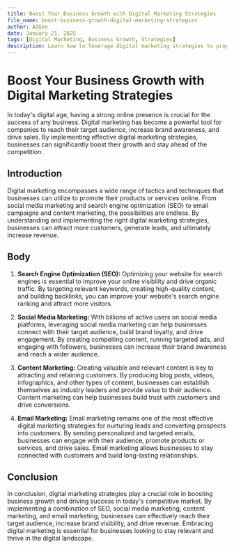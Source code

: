 ```yaml
---
title: Boost Your Business Growth with Digital Marketing Strategies
file_name: boost-business-growth-digital-marketing-strategies
author: AIGen
date: January 21, 2025
tags: [Digital Marketing, Business Growth, Strategies]
description: Learn how to leverage digital marketing strategies to propel your business growth to new heights.
---
```


# Boost Your Business Growth with Digital Marketing Strategies

In today's digital age, having a strong online presence is crucial for the success of any business. Digital marketing has become a powerful tool for companies to reach their target audience, increase brand awareness, and drive sales. By implementing effective digital marketing strategies, businesses can significantly boost their growth and stay ahead of the competition.

## Introduction

Digital marketing encompasses a wide range of tactics and techniques that businesses can utilize to promote their products or services online. From social media marketing and search engine optimization (SEO) to email campaigns and content marketing, the possibilities are endless. By understanding and implementing the right digital marketing strategies, businesses can attract more customers, generate leads, and ultimately increase revenue.

## Body

1. **Search Engine Optimization (SEO):** Optimizing your website for search engines is essential to improve your online visibility and drive organic traffic. By targeting relevant keywords, creating high-quality content, and building backlinks, you can improve your website's search engine ranking and attract more visitors.

2. **Social Media Marketing:** With billions of active users on social media platforms, leveraging social media marketing can help businesses connect with their target audience, build brand loyalty, and drive engagement. By creating compelling content, running targeted ads, and engaging with followers, businesses can increase their brand awareness and reach a wider audience.

3. **Content Marketing:** Creating valuable and relevant content is key to attracting and retaining customers. By producing blog posts, videos, infographics, and other types of content, businesses can establish themselves as industry leaders and provide value to their audience. Content marketing can help businesses build trust with customers and drive conversions.

4. **Email Marketing:** Email marketing remains one of the most effective digital marketing strategies for nurturing leads and converting prospects into customers. By sending personalized and targeted emails, businesses can engage with their audience, promote products or services, and drive sales. Email marketing allows businesses to stay connected with customers and build long-lasting relationships.

## Conclusion

In conclusion, digital marketing strategies play a crucial role in boosting business growth and driving success in today's competitive market. By implementing a combination of SEO, social media marketing, content marketing, and email marketing, businesses can effectively reach their target audience, increase brand visibility, and drive revenue. Embracing digital marketing is essential for businesses looking to stay relevant and thrive in the digital landscape.